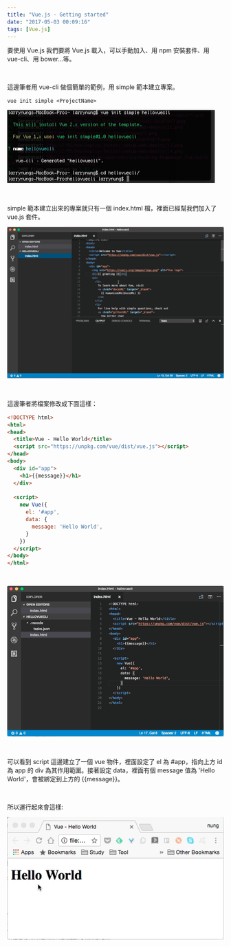 ```yaml
---
title: "Vue.js - Getting started"
date: "2017-05-03 00:09:16"
tags: [Vue.js]
---
```



要使用 Vue.js 我們要將 Vue.js 載入，可以手動加入、用 npm 安裝套件、用 vue-cli、用 bower...等。  

<!-- More -->

<br/>


這邊筆者用 vue-cli 做個簡單的範例，用 simple 範本建立專案。  

    vue init simple <ProjectName>  

![1.png](1.png)

<br/>


simple 範本建立出來的專案就只有一個 index.html 檔，裡面已經幫我們加入了 vue.js 套件。  

![2.png](2.png)

<br/>


這邊筆者將檔案修改成下面這樣：  

```html
<!DOCTYPE html>
<html>
<head>
  <title>Vue - Hello World</title>
  <script src="https://unpkg.com/vue/dist/vue.js"></script>
</head>
<body>
  <div id="app">
    <h1>{{message}}</h1>
  </div>

  <script>
    new Vue({
      el: '#app',
      data: {
        message: 'Hello World',
      }      
    })
  </script>
</body>
</html>
```

<br/>


![3.png](3.png)

<br/>


可以看到 script 這邊建立了一個 vue 物件，裡面設定了 el 為 #app，指向上方 id 為 app 的 div 為其作用範圍。接著設定 data，裡面有個 message 值為 'Hello World'，會被綁定到上方的 {{message}}。  

<br/>


所以運行起來會這樣:   

![4.png](4.png)

<br/>
